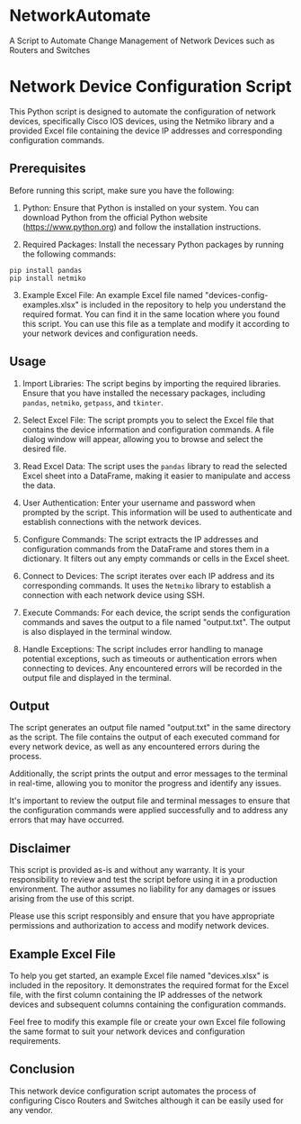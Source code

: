 # NetworkAutomate
A Script to Automate Change Management of Network Devices such as Routers and Switches

# Network Device Configuration Script

This Python script is designed to automate the configuration of network devices, specifically Cisco IOS devices, using the Netmiko library and a provided Excel file containing the device IP addresses and corresponding configuration commands.

## Prerequisites

Before running this script, make sure you have the following:

1. Python: Ensure that Python is installed on your system. You can download Python from the official Python website (https://www.python.org) and follow the installation instructions.

2. Required Packages: Install the necessary Python packages by running the following commands:

```
pip install pandas
pip install netmiko
```

3. Example Excel File: An example Excel file named "devices-config-examples.xlsx" is included in the repository to help you understand the required format. You can find it in the same location where you found this script. You can use this file as a template and modify it according to your network devices and configuration needs.

## Usage

1. Import Libraries: The script begins by importing the required libraries. Ensure that you have installed the necessary packages, including `pandas`, `netmiko`, `getpass`, and `tkinter`.

2. Select Excel File: The script prompts you to select the Excel file that contains the device information and configuration commands. A file dialog window will appear, allowing you to browse and select the desired file.

3. Read Excel Data: The script uses the `pandas` library to read the selected Excel sheet into a DataFrame, making it easier to manipulate and access the data.

4. User Authentication: Enter your username and password when prompted by the script. This information will be used to authenticate and establish connections with the network devices.

5. Configure Commands: The script extracts the IP addresses and configuration commands from the DataFrame and stores them in a dictionary. It filters out any empty commands or cells in the Excel sheet.

6. Connect to Devices: The script iterates over each IP address and its corresponding commands. It uses the `Netmiko` library to establish a connection with each network device using SSH.

7. Execute Commands: For each device, the script sends the configuration commands and saves the output to a file named "output.txt". The output is also displayed in the terminal window.

8. Handle Exceptions: The script includes error handling to manage potential exceptions, such as timeouts or authentication errors when connecting to devices. Any encountered errors will be recorded in the output file and displayed in the terminal.

## Output

The script generates an output file named "output.txt" in the same directory as the script. The file contains the output of each executed command for every network device, as well as any encountered errors during the process.

Additionally, the script prints the output and error messages to the terminal in real-time, allowing you to monitor the progress and identify any issues.

It's important to review the output file and terminal messages to ensure that the configuration commands were applied successfully and to address any errors that may have occurred.

## Disclaimer

This script is provided as-is and without any warranty. It is your responsibility to review and test the script before using it in a production environment. The author assumes no liability for any damages or issues arising from the use of this script.

Please use this script responsibly and ensure that you have appropriate permissions and authorization to access and modify network devices.

## Example Excel File

To help you get started, an example Excel file named "devices.xlsx" is included in the repository. It demonstrates the required format for the Excel file, with the first column containing the IP addresses of the network devices and subsequent columns containing the configuration commands.

Feel free to modify this example file or create your own Excel file following the same format to suit your network devices and configuration requirements.

## Conclusion

This network device configuration script automates the process of configuring Cisco Routers and Switches although it can be easily used for any vendor. 

